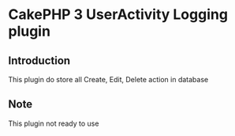 # CakePHP 3 UserActivity Logging plugin

## Introduction
This plugin do store all Create, Edit, Delete action in database

## Note
This plugin not ready to use
